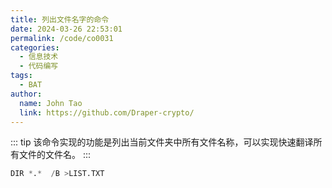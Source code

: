 ```yaml
---
title: 列出文件名字的命令
date: 2024-03-26 22:53:01
permalink: /code/co0031
categories: 
  - 信息技术
  - 代码编写
tags: 
  - BAT
author: 
  name: John Tao
  link: https://github.com/Draper-crypto/
---
```

::: tip
该命令实现的功能是列出当前文件夹中所有文件名称，可以实现快速翻译所有文件的文件名。
:::

<!-- more -->

```python
DIR *.*  /B >LIST.TXT
```